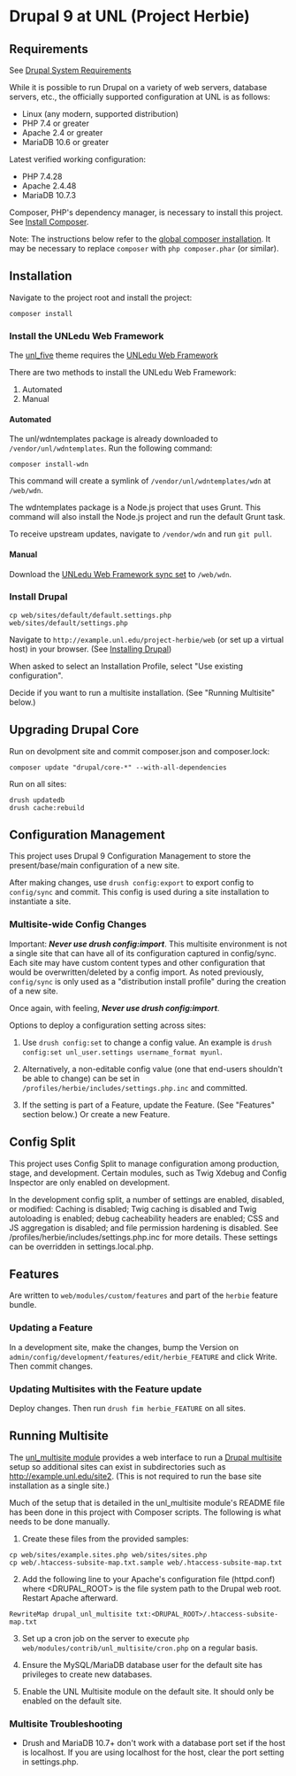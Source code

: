 # Drupal 9 at UNL (Project Herbie)

## Requirements

See [Drupal System Requirements](https://www.drupal.org/docs/system-requirements)

While it is possible to run Drupal on a variety of web servers, database servers, etc., 
the officially supported configuration at UNL is as follows:

- Linux (any modern, supported distribution)
- PHP 7.4 or greater
- Apache 2.4 or greater
- MariaDB 10.6 or greater

Latest verified working configuration:

- PHP 7.4.28
- Apache 2.4.48
- MariaDB 10.7.3

Composer, PHP's dependency manager, is necessary to install this project. 
See [Install Composer](https://getcomposer.org/doc/00-intro.md#installation-linux-unix-osx).

Note: The instructions below refer to the [global composer installation](https://getcomposer.org/doc/00-intro.md#globally).
It may be necessary to replace `composer` with `php composer.phar` (or similar).

## Installation

Navigate to the project root and install the project:

```
composer install
```

### Install the UNLedu Web Framework

The [unl_five](https://github.com/unlcms/unl_five) theme requires the [UNLedu Web Framework](https://github.com/unl/wdntemplates)

There are two methods to install the UNLedu Web Framework:

1. Automated
2. Manual

#### Automated

The unl/wdntemplates package is already downloaded to `/vendor/unl/wdntemplates`. Run the following command:

```
composer install-wdn
```

This command will create a symlink of `/vendor/unl/wdntemplates/wdn` at `/web/wdn`.

The wdntemplates package is a Node.js project that uses Grunt. This command will also install 
the Node.js project and run the default Grunt task.

To receive upstream updates, navigate to `/vendor/wdn` and run `git pull`.

#### Manual

Download the [UNLedu Web Framework sync set](https://wdn.unl.edu/downloads/wdn_includes.zip) to `/web/wdn`.

### Install Drupal

```
cp web/sites/default/default.settings.php web/sites/default/settings.php
```

Navigate to `http://example.unl.edu/project-herbie/web` (or set up a virtual host) in your browser. 
(See [Installing Drupal](https://www.drupal.org/docs/installing-drupal))

When asked to select an Installation Profile, select "Use existing configuration". 

Decide if you want to run a multisite installation.  (See "Running Multisite" below.) 

## Upgrading Drupal Core

Run on devolpment site and commit composer.json and composer.lock:
```
composer update "drupal/core-*" --with-all-dependencies
```

Run on all sites:
```
drush updatedb
drush cache:rebuild
```

## Configuration Management

This project uses Drupal 9 Configuration Management to store the present/base/main configuration of a new site.

After making changes, use `drush config:export` to export config to `config/sync` and commit. 
This config is used during a site installation to instantiate a site.

### Multisite-wide Config Changes

Important: **_Never use drush config:import_**. This multisite environment is not a single site that can have all of its 
configuration captured in config/sync. Each site may have custom content types and other configuration that would be
overwritten/deleted by a config import. As noted previously, `config/sync` is only used as a 
"distribution install profile" during the creation of a new site.

Once again, with feeling, **_Never use drush config:import_**.

Options to deploy a configuration setting across sites:

1. Use `drush config:set` to change a config value. An example is `drush config:set unl_user.settings username_format myunl`.

2. Alternatively, a non-editable config value (one that end-users shouldn't be able to change) can be set in `/profiles/herbie/includes/settings.php.inc` and committed.

3. If the setting is part of a Feature, update the Feature. (See "Features" section below.) Or create a new Feature.

## Config Split

This project uses Config Split to manage configuration among production, stage, and development. Certain modules, 
such as Twig Xdebug and Config Inspector are only enabled on development.

In the development config split, a number of settings are enabled, disabled, or modified: Caching is disabled; 
Twig caching is disabled and Twig autoloading is enabled; debug cacheability headers are enabled; 
CSS and JS aggregation is disabled; and file permission hardening is disabled.  See 
/profiles/herbie/includes/settings.php.inc for more details. These settings can be overridden in settings.local.php.

## Features

Are written to `web/modules/custom/features` and part of the `herbie` feature bundle.

### Updating a Feature

In a development site, make the changes, bump the Version on `admin/config/development/features/edit/herbie_FEATURE` and click Write. Then commit changes.

### Updating Multisites with the Feature update

Deploy changes. Then run `drush fim herbie_FEATURE` on all sites.

## Running Multisite

The [unl_multisite module](https://github.com/unlcms/unl_multisite) provides a web interface to run 
a [Drupal multisite](https://www.drupal.org/docs/multisite-drupal) setup so additional sites can exist in 
subdirectories such as http://example.unl.edu/site2. (This is not required to run the base site installation as a single site.)

Much of the setup that is detailed in the unl_multisite module's README file has been done in this project with 
Composer scripts. The following is what needs to be done manually.

1. Create these files from the provided samples:

```
cp web/sites/example.sites.php web/sites/sites.php
cp web/.htaccess-subsite-map.txt.sample web/.htaccess-subsite-map.txt
```

2. Add the following line to your Apache's configuration file (httpd.conf) where <DRUPAL_ROOT> is the file system path to the Drupal web root. Restart Apache afterward.

```
RewriteMap drupal_unl_multisite txt:<DRUPAL_ROOT>/.htaccess-subsite-map.txt
```

3. Set up a cron job on the server to execute `php web/modules/contrib/unl_multisite/cron.php` on a regular basis.

4. Ensure the MySQL/MariaDB database user for the default site has privileges to create new databases.

5. Enable the UNL Multisite module on the default site. It should only be enabled on the default site.

### Multisite Troubleshooting

- Drush and MariaDB 10.7+ don't work with a database port set if the host is localhost. If you are using localhost for the host, clear the port setting in settings.php.

